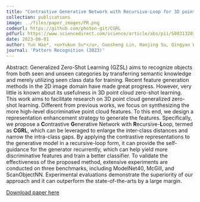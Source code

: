 ```yaml
---
title: "Contrastive Generative Network with Recursive-Loop for 3D point cloud generalized zero-shot classification"
collection: publications
image: ../files/paper_images/PR.png
codeurl: https://github.com/photon-git/CGRL
pdfurl: https://www.sciencedirect.com/science/article/abs/pii/S0031320323005411
date: 2023-06-01
author: Yun Hao*, <u>Yukun Su*</u>, Guosheng Lin, Hanjing Su, Qingyao Wu (* co-first author)
journal: 'Pattern Recognition (2023)'
---
```


Abstract: Generalized Zero-Shot Learning (GZSL) aims to recognize objects from both seen and unseen categories by transferring semantic knowledge and merely utilizing seen class data for training. Recent feature generation methods in the 2D image domain have made great progress. However, very little is known about its usefulness in 3D point cloud zero-shot learning. This work aims to facilitate research on 3D point cloud generalized zero-shot learning. Different from previous works, we focus on synthesizing the more high-level discriminative point cloud features. To this end, we design a representation enhancement strategy to generate the features. Specifically, we propose a **C**ontrastive **G**enerative Network with **R**ecursive-**L**oop, termed as **CGRL**, which can be leveraged to enlarge the inter-class distances and narrow the intra-class gaps. By applying the contrastive representations to the generative model in a recursive-loop form, it can provide the self-guidance for the generator recurrently, which can help yield more discriminative features and train a better classifier. To validate the effectiveness of the proposed method, extensive experiments are conducted on three benchmarks, including ModelNet40, McGill, and ScanObjectNN. Experimental evaluations demonstrate the superiority of our approach and it can outperform the state-of-the-arts by a large margin. 

[Download paper here](https://www.sciencedirect.com/science/article/abs/pii/S0031320323005411)

